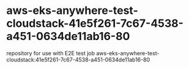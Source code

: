 # aws-eks-anywhere-test-cloudstack-41e5f261-7c67-4538-a451-0634de11ab16-80
repository for use with E2E test job aws-eks-anywhere-test-cloudstack:41e5f261-7c67-4538-a451-0634de11ab16-80

